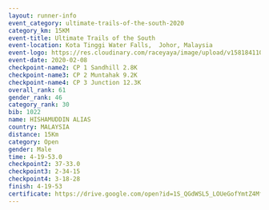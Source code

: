 ```yaml
--- 
layout: runner-info 
event_category: ultimate-trails-of-the-south-2020 
category_km: 15KM 
event-title: Ultimate Trails of the South 
event-location: Kota Tinggi Water Falls,  Johor, Malaysia 
event-logo: https://res.cloudinary.com/raceyaya/image/upload/v1581841103/logo/2020/ultimate-trails-2020_i93dfj.jpg 
event-date: 2020-02-08 
checkpoint-name2: CP 1 Sandhill 2.8K 
checkpoint-name3: CP 2 Muntahak 9.2K 
checkpoint-name4: CP 3 Junction 12.3K 
overall_rank: 61
gender_rank: 46
category_rank: 30
bib: 1022
name: HISHAMUDDIN ALIAS
country: MALAYSIA
distance: 15Km
category: Open
gender: Male
time: 4-19-53.0
checkpoint2: 37-33.0
checkpoint3: 2-34-15
checkpoint4: 3-18-28
finish: 4-19-53
certificate: https://drive.google.com/open?id=1S_QGdWSL5_LOUeGofYmtZ4MfkSxPvrrw
--- 
```


